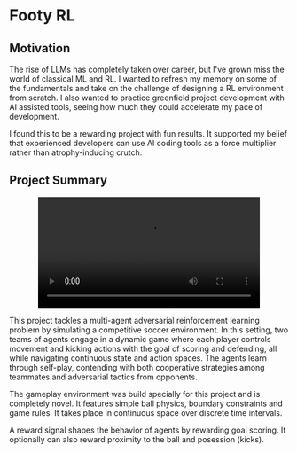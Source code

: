 # Footy RL

## Motivation

The rise of LLMs has completely taken over career, but I've grown miss the world of classical ML and RL. I wanted to refresh my memory on some of the fundamentals and take on the challenge of designing a RL environment from scratch. I also wanted to practice greenfield project development with AI assisted tools, seeing how much they could accelerate my pace of development. 

I found this to be a rewarding project with fun results. It supported my belief that experienced developers can use AI coding tools as a force multiplier rather than atrophy-inducing crutch. 

## Project Summary

<div style="text-align: center;">
    <video width="400" controls>
        <source src="./5000.mp4" type="video/mp4">
    </video>
</div>


This project tackles a multi-agent adversarial reinforcement learning problem by simulating a competitive soccer environment. In this setting, two teams of agents engage in a dynamic game where each player controls movement and kicking actions with the goal of scoring and defending, all while navigating continuous state and action spaces. The agents learn through self-play, contending with both cooperative strategies among teammates and adversarial tactics from opponents. 

The gameplay environment was build specially for this project and is completely novel. It features simple ball physics, boundary constraints and game rules. It takes place in continuous space over discrete time intervals. 

A reward signal shapes the behavior of agents by rewarding goal scoring. It optionally can also reward proximity to the ball and posession (kicks). 


